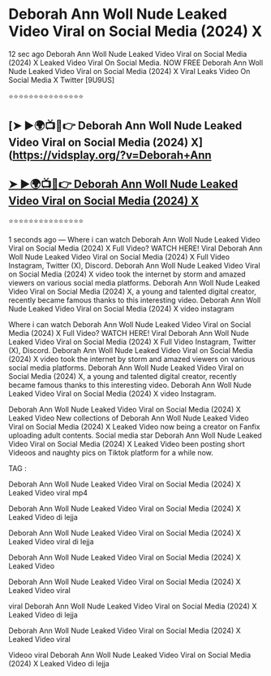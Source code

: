 ﻿# Deborah Ann Woll Nude Leaked Video Viral on Social Media (2024) X



12 sec ago Deborah Ann Woll Nude Leaked Video Viral on Social Media (2024) X Leaked Video Viral On Social Media. NOW FREE Deborah Ann Woll Nude Leaked Video Viral on Social Media (2024) X Viral Leaks Video On Social Media X Twitter [9U9US]

⭐⭐⭐⭐⭐⭐⭐⭐⭐⭐⭐⭐⭐⭐⭐

## [➤ ►🌍📺📱👉 Deborah Ann Woll Nude Leaked Video Viral on Social Media (2024) X](https://vidsplay.org/?v=Deborah+Ann

## [➤ ►🌍📺📱👉 Deborah Ann Woll Nude Leaked Video Viral on Social Media (2024) X](https://vidsplay.org/?v=Deborah+Ann)


⭐⭐⭐⭐⭐⭐⭐⭐⭐⭐⭐⭐⭐⭐⭐



1 seconds ago — Where i can watch Deborah Ann Woll Nude Leaked Video Viral on Social Media (2024) X Full Video? WATCH HERE! Viral Deborah Ann Woll Nude Leaked Video Viral on Social Media (2024) X Full Video Instagram, Twitter (X), Discord. Deborah Ann Woll Nude Leaked Video Viral on Social Media (2024) X video took the internet by storm and amazed viewers on various social media platforms. Deborah Ann Woll Nude Leaked Video Viral on Social Media (2024) X, a young and talented digital creator, recently became famous thanks to this interesting video. Deborah Ann Woll Nude Leaked Video Viral on Social Media (2024) X video instagram

Where i can watch Deborah Ann Woll Nude Leaked Video Viral on Social Media (2024) X Full Video? WATCH HERE! Viral Deborah Ann Woll Nude Leaked Video Viral on Social Media (2024) X Full Video Instagram, Twitter (X), Discord. Deborah Ann Woll Nude Leaked Video Viral on Social Media (2024) X video took the internet by storm and amazed viewers on various social media platforms. Deborah Ann Woll Nude Leaked Video Viral on Social Media (2024) X, a young and talented digital creator, recently became famous thanks to this interesting video. Deborah Ann Woll Nude Leaked Video Viral on Social Media (2024) X video Instagram.

Deborah Ann Woll Nude Leaked Video Viral on Social Media (2024) X Leaked Video New collections of Deborah Ann Woll Nude Leaked Video Viral on Social Media (2024) X Leaked Video now being a creator on Fanfix uploading adult contents. Social media star Deborah Ann Woll Nude Leaked Video Viral on Social Media (2024) X Leaked Video been posting short Videoos and naughty pics on Tiktok platform for a while now.

TAG :

 

Deborah Ann Woll Nude Leaked Video Viral on Social Media (2024) X Leaked Video viral mp4

 

Deborah Ann Woll Nude Leaked Video Viral on Social Media (2024) X Leaked Video di lejja

 

Deborah Ann Woll Nude Leaked Video Viral on Social Media (2024) X Leaked Video viral di lejja

 

Deborah Ann Woll Nude Leaked Video Viral on Social Media (2024) X Leaked Video

 

Deborah Ann Woll Nude Leaked Video Viral on Social Media (2024) X Leaked Video viral

 

viral Deborah Ann Woll Nude Leaked Video Viral on Social Media (2024) X Leaked Video di lejja

 

Deborah Ann Woll Nude Leaked Video Viral on Social Media (2024) X Leaked Video viral

 

Videoo viral Deborah Ann Woll Nude Leaked Video Viral on Social Media (2024) X Leaked Video di lejja